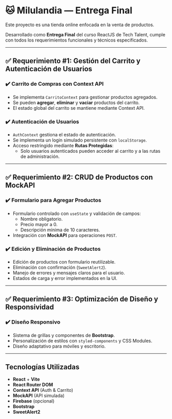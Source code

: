 # 🐱 Milulandia — Entrega Final

Este proyecto es una tienda online enfocada en la venta de productos.

Desarrollado como **Entrega Final** del curso ReactJS de Tech Talent, cumple con todos los requerimientos funcionales y técnicos especificados.

---

## ✅ **Requerimiento #1: Gestión del Carrito y Autenticación de Usuarios**

### ✔️ Carrito de Compras con Context API

- Se implementa `CarritoContext` para gestionar productos agregados.
- Se pueden **agregar**, **eliminar** y **vaciar** productos del carrito.
- El estado global del carrito se mantiene mediante Context API.

### ✔️ Autenticación de Usuarios

- `AuthContext` gestiona el estado de autenticación.
- Se implementa un login simulado persistente con `localStorage`.
- Acceso restringido mediante **Rutas Protegidas**:
  - Solo usuarios autenticados pueden acceder al carrito y a las rutas de administración.

---

## ✅ **Requerimiento #2: CRUD de Productos con MockAPI**

### ✔️ Formulario para Agregar Productos

- Formulario controlado con `useState` y validación de campos:
  - Nombre obligatorio.
  - Precio mayor a 0.
  - Descripción mínima de 10 caracteres.
- Integración con **MockAPI** para operaciones `POST`.

### ✔️ Edición y Eliminación de Productos

- Edición de productos con formulario reutilizable.
- Eliminación con confirmación (`SweetAlert2`).
- Manejo de errores y mensajes claros para el usuario.
- Estados de carga y error implementados en la UI.

---

## ✅ **Requerimiento #3: Optimización de Diseño y Responsividad**

### ✔️ Diseño Responsivo

- Sistema de grillas y componentes de **Bootstrap**.
- Personalización de estilos con `styled-components` y CSS Modules.
- Diseño adaptativo para móviles y escritorio.

---

## **Tecnologías Utilizadas**

- **React** + **Vite**
- **React Router DOM**
- **Context API** (Auth & Carrito)
- **MockAPI** (API simulada)
- **Firebase** (opcional)
- **Bootstrap**
- **SweetAlert2**


